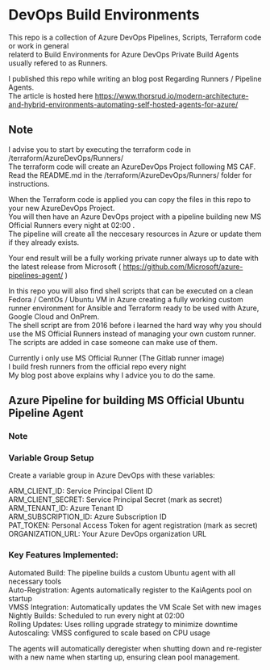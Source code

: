 # DevOps Build Environments  
This repo is a collection of Azure DevOps Pipelines, Scripts, Terraform code or work in general  
relaterd to Build Environments for Azure DevOps Private Build Agents usually refered to as Runners.  

I published this repo while writing an blog post Regarding Runners / Pipeline Agents.  
The article is hosted here https://www.thorsrud.io/modern-architecture-and-hybrid-environments-automating-self-hosted-agents-for-azure/  
  

## Note  
I advise you to start by executing the terraform code in /terraform/AzureDevOps/Runners/    
The terraform code will create an AzureDevOps Project following MS CAF.  
Read the README.md in the /terraform/AzureDevOps/Runners/ folder for instructions.  
  
   
When the Terraform code is applied you can copy the files in this repo to your new AzureDevOps Project.  
You will then have an Azure DevOps project with a pipeline building new MS Official Runners every night at 02:00 .  
The pipeline will create all the neccesary resources in Azure or update them if they already exists.  
  
Your end result will be a fully working private runner always up to date with the latest release from Microsoft ( https://github.com/Microsoft/azure-pipelines-agent/  )


In this repo you will also find shell scripts that can be executed on a clean Fedora / CentOs / Ubuntu VM in Azure creating a fully working custom runner environment for Ansible and Terraform ready to be used with Azure, Google Cloud and OnPrem.  
The shell script are from 2016 before i learned the hard way why you should use the MS Official Runners instead of managing your own custom runner.    
The scripts are added in case someone can make use of them.  
  
  
Currently i only use MS Official Runner (The Gitlab runner image)  
I build fresh runners from the official repo every night  
My blog post above explains why I advice you to do the same.  


## Azure Pipeline for building MS Official Ubuntu Pipeline Agent

### Note


### Variable Group Setup  
Create a variable group in Azure DevOps with these variables:  

ARM_CLIENT_ID: Service Principal Client ID  
ARM_CLIENT_SECRET: Service Principal Secret (mark as secret)  
ARM_TENANT_ID: Azure Tenant ID  
ARM_SUBSCRIPTION_ID: Azure Subscription ID  
PAT_TOKEN: Personal Access Token for agent registration (mark as secret)  
ORGANIZATION_URL: Your Azure DevOps organization URL  

    
### Key Features Implemented:  
  
Automated Build: The pipeline builds a custom Ubuntu agent with all necessary tools  
Auto-Registration: Agents automatically register to the KaiAgents pool on startup  
VMSS Integration: Automatically updates the VM Scale Set with new images  
Nightly Builds: Scheduled to run every night at 02:00  
Rolling Updates: Uses rolling upgrade strategy to minimize downtime  
Autoscaling: VMSS configured to scale based on CPU usage  
  
The agents will automatically deregister when shutting down and re-register with a new name when starting up, ensuring clean pool management.  
